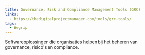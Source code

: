```yaml
---
title: Governance, Risk and Compliance Management Tools (GRC)
links:
  - https://thedigitalprojectmanager.com/tools/grc-tools/
tags:
  - Begrip
---
```

Softwareoplossingen die organisaties helpen bij het beheren van governance, risico's en compliance.